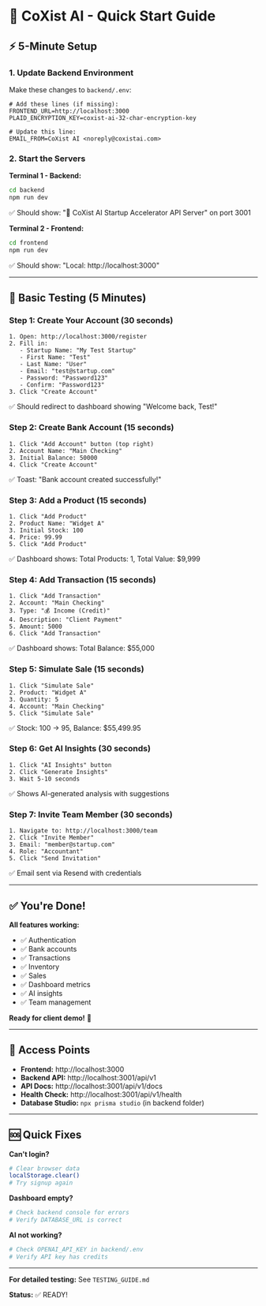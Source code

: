 # 🚀 CoXist AI - Quick Start Guide

## ⚡ 5-Minute Setup

### 1. Update Backend Environment
Make these changes to `backend/.env`:

```env
# Add these lines (if missing):
FRONTEND_URL=http://localhost:3000
PLAID_ENCRYPTION_KEY=coxist-ai-32-char-encryption-key

# Update this line:
EMAIL_FROM=CoXist AI <noreply@coxistai.com>
```

### 2. Start the Servers

**Terminal 1 - Backend:**
```bash
cd backend
npm run dev
```
✅ Should show: "🚀 CoXist AI Startup Accelerator API Server" on port 3001

**Terminal 2 - Frontend:**
```bash
cd frontend
npm run dev
```
✅ Should show: "Local: http://localhost:3000"

---

## 🧪 Basic Testing (5 Minutes)

### Step 1: Create Your Account (30 seconds)
```
1. Open: http://localhost:3000/register
2. Fill in:
   - Startup Name: "My Test Startup"
   - First Name: "Test"
   - Last Name: "User"
   - Email: "test@startup.com"
   - Password: "Password123"
   - Confirm: "Password123"
3. Click "Create Account"
```
✅ Should redirect to dashboard showing "Welcome back, Test!"

### Step 2: Create Bank Account (15 seconds)
```
1. Click "Add Account" button (top right)
2. Account Name: "Main Checking"
3. Initial Balance: 50000
4. Click "Create Account"
```
✅ Toast: "Bank account created successfully!"

### Step 3: Add a Product (15 seconds)
```
1. Click "Add Product"
2. Product Name: "Widget A"
3. Initial Stock: 100
4. Price: 99.99
5. Click "Add Product"
```
✅ Dashboard shows: Total Products: 1, Total Value: $9,999

### Step 4: Add Transaction (15 seconds)
```
1. Click "Add Transaction"
2. Account: "Main Checking"
3. Type: "💰 Income (Credit)"
4. Description: "Client Payment"
5. Amount: 5000
6. Click "Add Transaction"
```
✅ Dashboard shows: Total Balance: $55,000

### Step 5: Simulate Sale (15 seconds)
```
1. Click "Simulate Sale"
2. Product: "Widget A"
3. Quantity: 5
4. Account: "Main Checking"
5. Click "Simulate Sale"
```
✅ Stock: 100 → 95, Balance: $55,499.95

### Step 6: Get AI Insights (30 seconds)
```
1. Click "AI Insights" button
2. Click "Generate Insights"
3. Wait 5-10 seconds
```
✅ Shows AI-generated analysis with suggestions

### Step 7: Invite Team Member (30 seconds)
```
1. Navigate to: http://localhost:3000/team
2. Click "Invite Member"
3. Email: "member@startup.com"
4. Role: "Accountant"
5. Click "Send Invitation"
```
✅ Email sent via Resend with credentials

---

## ✅ You're Done!

**All features working:**
- ✅ Authentication
- ✅ Bank accounts
- ✅ Transactions
- ✅ Inventory
- ✅ Sales
- ✅ Dashboard metrics
- ✅ AI insights
- ✅ Team management

**Ready for client demo!** 🎉

---

## 📱 Access Points

- **Frontend:** http://localhost:3000
- **Backend API:** http://localhost:3001/api/v1
- **API Docs:** http://localhost:3001/api/v1/docs
- **Health Check:** http://localhost:3001/api/v1/health
- **Database Studio:** `npx prisma studio` (in backend folder)

---

## 🆘 Quick Fixes

**Can't login?**
```bash
# Clear browser data
localStorage.clear()
# Try signup again
```

**Dashboard empty?**
```bash
# Check backend console for errors
# Verify DATABASE_URL is correct
```

**AI not working?**
```bash
# Check OPENAI_API_KEY in backend/.env
# Verify API key has credits
```

---

**For detailed testing:** See `TESTING_GUIDE.md`

**Status:** ✅ READY!

